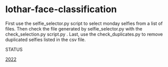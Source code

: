 # lothar-face-classification

First use the selfie_selector.py script to select monday selfies from
a list of files. Then check the file generated by selfie_selector.py
with the check_selection.py script.py . Last, use the
check_duplicates.py to remove duplicated selfies listed in the csv
file.

STATUS

[2022](https://github.com/freerafiki/lothar-face-classification/tree/main/figures_covered/covered2022.png?raw=true)
